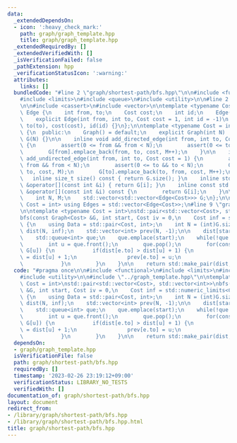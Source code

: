 ```yaml
---
data:
  _extendedDependsOn:
  - icon: ':heavy_check_mark:'
    path: graph/graph_template.hpp
    title: graph/graph_template.hpp
  _extendedRequiredBy: []
  _extendedVerifiedWith: []
  _isVerificationFailed: false
  _pathExtension: hpp
  _verificationStatusIcon: ':warning:'
  attributes:
    links: []
  bundledCode: "#line 2 \"graph/shortest-path/bfs.hpp\"\n\n#include <functional>\n\
    #include <limits>\n#include <queue>\n#include <utility>\n\n#line 2 \"graph/graph_template.hpp\"\
    \n\n#include <cassert>\n#include <vector>\n\ntemplate <typename Cost = int> struct\
    \ Edge {\n    int from, to;\n    Cost cost;\n    int id;\n    Edge() = default;\n\
    \    explicit Edge(int from, int to, Cost cost = 1, int id = -1)\n        : from(from),\
    \ to(to), cost(cost), id(id) {}\n};\n\ntemplate <typename Cost = int> class Graph\
    \ {\n  public:\n    Graph() = default;\n    explicit Graph(int N) : N(N), M(0),\
    \ G(N) {}\n\n    inline void add_directed_edge(int from, int to, Cost cost = 1)\
    \ {\n        assert(0 <= from && from < N);\n        assert(0 <= to && to < N);\n\
    \        G[from].emplace_back(from, to, cost, M++);\n    }\n\n    inline void\
    \ add_undirected_edge(int from, int to, Cost cost = 1) {\n        assert(0 <=\
    \ from && from < N);\n        assert(0 <= to && to < N);\n        G[from].emplace_back(from,\
    \ to, cost, M);\n        G[to].emplace_back(to, from, cost, M++);\n    }\n\n \
    \   inline size_t size() const { return G.size(); }\n    inline std::vector<Edge<Cost>>\
    \ &operator[](const int &i) { return G[i]; }\n    inline const std::vector<Edge<Cost>>\
    \ &operator[](const int &i) const {\n        return G[i];\n    }\n\n  private:\n\
    \    int N, M;\n    std::vector<std::vector<Edge<Cost>>> G;\n};\n\ntemplate <class\
    \ Cost = int> using Edges = std::vector<Edge<Cost>>;\n#line 9 \"graph/shortest-path/bfs.hpp\"\
    \n\ntemplate <typename Cost = int>\nstd::pair<std::vector<Cost>, std::vector<int>>\n\
    bfs(const Graph<Cost> &G, int start, Cost iv = 0,\n    Cost inf = std::numeric_limits<Cost>::max())\
    \ {\n    using Data = std::pair<Cost, int>;\n    int N = (int)G.size();\n    std::vector<Cost>\
    \ dist(N, inf);\n    std::vector<int> prev(N, -1);\n\n    dist[start] = iv;\n\
    \    std::queue<int> que;\n    que.emplace(start);\n    while(!que.empty()) {\n\
    \        int u = que.front();\n        que.pop();\n        for(const auto &e :\
    \ G[u]) {\n            if(dist[e.to] > dist[u] + 1) {\n                dist[e.to]\
    \ = dist[u] + 1;\n                prev[e.to] = u;\n                que.emplace(e.to);\n\
    \            }\n        }\n    }\n\n    return std::make_pair(dist, prev);\n}\n"
  code: "#pragma once\n\n#include <functional>\n#include <limits>\n#include <queue>\n\
    #include <utility>\n\n#include \"../graph_template.hpp\"\n\ntemplate <typename\
    \ Cost = int>\nstd::pair<std::vector<Cost>, std::vector<int>>\nbfs(const Graph<Cost>\
    \ &G, int start, Cost iv = 0,\n    Cost inf = std::numeric_limits<Cost>::max())\
    \ {\n    using Data = std::pair<Cost, int>;\n    int N = (int)G.size();\n    std::vector<Cost>\
    \ dist(N, inf);\n    std::vector<int> prev(N, -1);\n\n    dist[start] = iv;\n\
    \    std::queue<int> que;\n    que.emplace(start);\n    while(!que.empty()) {\n\
    \        int u = que.front();\n        que.pop();\n        for(const auto &e :\
    \ G[u]) {\n            if(dist[e.to] > dist[u] + 1) {\n                dist[e.to]\
    \ = dist[u] + 1;\n                prev[e.to] = u;\n                que.emplace(e.to);\n\
    \            }\n        }\n    }\n\n    return std::make_pair(dist, prev);\n}"
  dependsOn:
  - graph/graph_template.hpp
  isVerificationFile: false
  path: graph/shortest-path/bfs.hpp
  requiredBy: []
  timestamp: '2023-02-26 23:19:12+09:00'
  verificationStatus: LIBRARY_NO_TESTS
  verifiedWith: []
documentation_of: graph/shortest-path/bfs.hpp
layout: document
redirect_from:
- /library/graph/shortest-path/bfs.hpp
- /library/graph/shortest-path/bfs.hpp.html
title: graph/shortest-path/bfs.hpp
---
```

